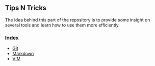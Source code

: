 ## Tips N Tricks
The idea behind this part of the repository is to provide some insight on
several tools and learn how to use them more efficiently.

### Index
- [Git](Git)
- [Markdown](Markdown)
- [VIM](VIM)
